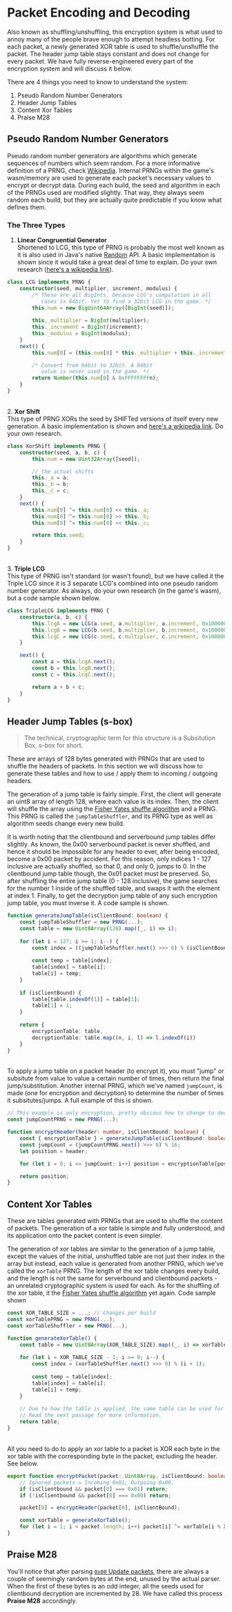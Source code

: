 # Packet Encoding and Decoding

Also known as shuffling/unshuffling, this encryption system is what used to annoy many of the people brave enough to attempt headless botting. For each packet, a newly generated XOR table is used to shuffle/unshuffle the packet. The header jump table stays constant and does not change for every packet. We have fully reverse-engineered every part of the encryption system and will discuss it below.

There are 4 things you need to know to understand the system:
1. Pseudo Random Number Generators
2. Header Jump Tables
3. Content Xor Tables
4. Praise M28

## Pseudo Random Number Generators

Pseudo random number generators are algorithms which generate sequences of numbers which seem random. For a more informative definition of a PRNG, check [Wikipedia](https://en.wikipedia.org/wiki/Pseudorandom_number_generator). Internal PRNGs within the game's wasm/memory are used to generate each packet's necessary values to encrypt or decrypt data. During each build, the seed and algorithm in each of the PRNGs used are modified slightly. That way, they always seem random each build, but they are actually quite predictable if you know what defines them.

### The Three Types
1. **Linear Congruential Generator**\
   Shortened to LCG, this type of PRNG is probably the most well known as it is also used in Java's native [Random](https://docs.oracle.com/javase/8/docs/api/java/util/Random.html) API. A basic implementation is shown since it would take a great deal of time to explain. Do your own research ([here's a wikipedia link](https://en.wikipedia.org/wiki/Linear_congruential_generator)).
```ts
class LCG implements PRNG {
    constructor(seed, multiplier, increment, modulus) {
        /* These are all BigInts, because LCG's computation in all
           cases is 64bit. Yet to find a 32bit LCG in the game. */
        this.num = new BigUint64Array([BigInt(seed)]);
 
        this._multiplier = BigInt(multiplier);
        this._increment = BigInt(increment);
        this._modulus = BigInt(modulus);
    }
    next() {
        this.num[0] = (this.num[0] * this._multiplier + this._increment) % this._modulus;

        /* Convert from 64bit to 32bit. A 64bit
           value is never used in the game. */
        return Number(this.num[0] & 0xFFFFFFFFn);
    }
}
```
\
2. **Xor Shift**\
   This type of PRNG XORs the seed by SHIFTed versions of itself every new generation. A basic implementation is shown and [here's a wikipedia link](https://en.wikipedia.org/wiki/Xorshift). Do your own research.
```ts
class XorShift implements PRNG {
    constructor(seed, a, b, c) {
        this.num = new Uint32Array([seed]);

        // the actual shifts
        this._a = a;
        this._b = b;
        this._c = c;
    }
    next() {
        this.num[0] ^= this.num[0] << this._a;
        this.num[0] ^= this.num[0] >> this._b;
        this.num[0] ^= this.num[0] << this._c;

        return this.seed;
    }
}
```
\
3. **Triple LCG**\
   This type of PRNG isn't standard (or wasn't found), but we have called it the Triple LCG since it is 3 separate LCG's combined into one pseudo random number generator. As always, do your own research (in the game's wasm), but a code sample shown below.
```ts
class TripleLCG implements PRNG {
    constructor(a, b, c) {
        this.lcgA = new LCG(a.seed, a.multiplier, a.increment, 0x100000000n);
        this.lcgB = new LCG(b.seed, b.multiplier, b.increment, 0x100000000n);
        this.lcgC = new LCG(c.seed, c.multiplier, c.increment, 0x100000000n);
    }

    next() {
        const a = this.lcgA.next();
        const b = this.lcgB.next();
        const c = this.lcgC.next();

        return a + b + c;
    }
}
```  

## Header Jump Tables (s-box)
> The technical, cryptographic term for this structure is a Subsitution Box, s-box for short.

These are arrays of 128 bytes generated with PRNGs that are used to shuffle the headers of packets. In this section we will discuss how to generate these tables and how to use / apply them to incoming / outgoing headers.

The generation of a jump table is fairly simple. First, the client will generate an uint8 array of length 128, where each value is its index. Then, the client will shuffle the array using the [Fisher Yates shuffle algorithm](https://en.wikipedia.org/wiki/Fisher%E2%80%93Yates_shuffle) and a PRNG. This PRNG is called the `jumpTableShuffler`, and its PRNG type as well as algorithm seeds change every new build.

It is worth noting that the clientbound and serverbound jump tables differ slightly. As known, the 0x00 serverbound packet is never shuffled, and hence it should be impossible for any header to ever, after being encoded, become a 0x00 packet by accident. For this reason, only indices 1 - 127 inclusive are actually shuffled, so that 0, and only 0, jumps to 0. In the clientbound jump table though, the 0x01 packet must be preserved. So, after shuffling the entire jump table (0 - 128 inclusive), the game searches for the number 1 inside of the shuffled table, and swaps it with the element at index 1. Finally, to get the decryption jump table of any such encryption jump table, you must inverse it. A code sample is shown.
```ts
function generateJumpTable(isClientBound: boolean) {
    const jumpTableShuffler = new PRNG(...);
    const table = new Uint8Array(128).map((_, i) => i);
    
    for (let i = 127; i >= 1; i--) {
        const index = ((jumpTableShuffler.next() >>> 0) % (isClientBound ? i + 1 : i)) + (isClientBound ? 0 : 1);
        
        const temp = table[index];
        table[index] = table[i];
        table[i] = temp;
    }
    
    if (isClientBound) {
        table[table.indexOf(1)] = table[1];
        table[1] = 1;
    }
    
    return {
        encryptionTable: table,
        decryptionTable: table.map((n, i, l) => l.indexOf(i))
    }
}
```
\
To apply a jump table on a packet header (to encrypt it), you must "jump" or subsitute from value to value a certain number of times, then return the final jump/substitution. Another internal PRNG, which we've named `jumpCount`, is made (one for encryption and decryption) to determine the number of times it subsitutes/jumps. A full example of this is shown.
```ts
// This example is only encryption, pretty obvious how to change to decryption though.
const jumpCountPRNG = new PRNG(...);

function encryptHeader(header: number, isClientBound: boolean) {
    const { encryptionTable } = generateJumpTable(isClientBound: boolean);
    const jumpCount = (jumpCountPRNG.next() >>> 0) % 16;
    let position = header;

    for (let i = 0; i <= jumpCount; i++) position = encryptionTable[position];

    return position;
}
```

## Content Xor Tables

These are tables generated with PRNGs that are used to shuffle the content of packets. The generation of a xor table is simple and fully understood, and its application onto the packet content is even simpler. 

The generation of xor tables are similar to the generation of a jump table, except the values of the initial, unshuffled table are not just their index in the array but instead, each value is generated from another PRNG, which we've called the `xorTable` PRNG. The length of the xor table changes every build, and the length is not the same for serverbound and clientbound packets - an unrelated cryptographic system is used for each. As for the shuffling of the xor table, it the [Fisher Yates shuffle algorithm](https://en.wikipedia.org/wiki/Fisher%E2%80%93Yates_shuffle) yet again. Code sample shown
```js
const XOR_TABLE_SIZE = ...; // Changes per build
const xorTablePRNG = new PRNG(...);
const xorTableShuffler = new PRNG(...);

function generateXorTable() {
    const table = new Uint8Array(XOR_TABLE_SIZE).map((_, i) => xorTablePRNG.next());
    
    for (let i = XOR_TABLE_SIZE - 1; i >= 0; i--) {
        const index = (xorTableShuffler.next() >>> 0) % (i + 1);
        
        const temp = table[index];
        table[index] = table[i];
        table[i] = temp;
    }
    
    // Due to how the table is applied, the same table can be used for both decryption and encryption.
    // Read the next passage for more information.
    return table;
}
```
\
All you need to do to apply an xor table to a packet is XOR each byte in the xor table with the corresponding byte in the packet, excluding the header. See below.

```ts
export function encryptPacket(packet: Uint8Array, isClientBound: boolean): void {
    // Ignored packets = Incoming 0x01, Outgoing 0x00.
    if (isClientbound && packet[0] === 0x01) return;
    if (!isClientbound && packet[0] === 0x00) return;

    packet[0] = encryptHeader(packet[0], isClientBound);

    const xorTable = generateXorTable();
    for (let i = 1; i < packet.length; i++) packet[i] ^= xorTable[i % XOR_TABLE_SIZE];
}
```

## Praise M28

You'll notice that after parsing [`0x00` Update packets](./update.md), there are always a couple of seemingly random bytes at the end, unused by the actual parser. When the first of these bytes is an odd integer, all the seeds used for clientbound decryption are incremented by 28. We have called this process **Praise M28** accordingly.
